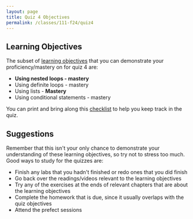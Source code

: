 ```yaml
---
layout: page
title: Quiz 4 Objectives
permalink: /classes/111-f24/quiz4
---
```


## Learning Objectives
The subset of [learning objectives](quizzes-overview) that you can demonstrate your proficiency/mastery on for quiz 4 are:

* **Using nested loops - mastery**
* Using definite loops - mastery
* Using lists - **Mastery**
* Using conditional statements - mastery

You can print and bring along this [checklist](https://docs.google.com/document/d/1eBfNESZ7cbWBenLowxvn3GNaiycSMCFDCvbGk9Ffat0/edit?usp=sharing) to help you keep track in the quiz.

## Suggestions
Remember that this isn't your only chance to demonstrate your understanding of these learning objectives, so try not to stress too much.
Good ways to study for the quizzes are:
* Finish any labs that you hadn't finished or redo ones that you did finish
* Go back over the readings/videos relevant to the learning objectives
* Try any of the exercises at the ends of relevant chapters that are about the learning objectives
* Complete the homework that is due, since it usually overlaps with the quiz objectives
* Attend the prefect sessions